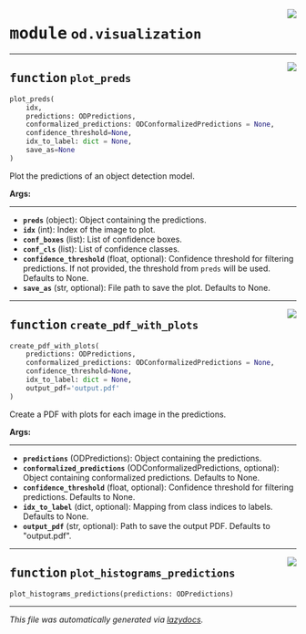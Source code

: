 <!-- markdownlint-disable -->

<a href="https://github.com/leoandeol/cods/blob/main/cods/od/visualization.py#L0"><img align="right" style="float:right;" src="https://img.shields.io/badge/-source-cccccc?style=flat-square"></a>

# <kbd>module</kbd> `od.visualization`





---

<a href="https://github.com/leoandeol/cods/blob/main/cods/od/visualization.py#L10"><img align="right" style="float:right;" src="https://img.shields.io/badge/-source-cccccc?style=flat-square"></a>

## <kbd>function</kbd> `plot_preds`

```python
plot_preds(
    idx,
    predictions: ODPredictions,
    conformalized_predictions: ODConformalizedPredictions = None,
    confidence_threshold=None,
    idx_to_label: dict = None,
    save_as=None
)
```

Plot the predictions of an object detection model. 



**Args:**
 
---- 
 - <b>`preds`</b> (object):  Object containing the predictions. 
 - <b>`idx`</b> (int):  Index of the image to plot. 
 - <b>`conf_boxes`</b> (list):  List of confidence boxes. 
 - <b>`conf_cls`</b> (list):  List of confidence classes. 
 - <b>`confidence_threshold`</b> (float, optional):  Confidence threshold for filtering predictions. If not provided, the threshold from `preds` will be used. Defaults to None. 
 - <b>`save_as`</b> (str, optional):  File path to save the plot. Defaults to None. 


---

<a href="https://github.com/leoandeol/cods/blob/main/cods/od/visualization.py#L177"><img align="right" style="float:right;" src="https://img.shields.io/badge/-source-cccccc?style=flat-square"></a>

## <kbd>function</kbd> `create_pdf_with_plots`

```python
create_pdf_with_plots(
    predictions: ODPredictions,
    conformalized_predictions: ODConformalizedPredictions = None,
    confidence_threshold=None,
    idx_to_label: dict = None,
    output_pdf='output.pdf'
)
```

Create a PDF with plots for each image in the predictions. 



**Args:**
 
---- 
 - <b>`predictions`</b> (ODPredictions):  Object containing the predictions. 
 - <b>`conformalized_predictions`</b> (ODConformalizedPredictions, optional):  Object containing conformalized predictions. Defaults to None. 
 - <b>`confidence_threshold`</b> (float, optional):  Confidence threshold for filtering predictions. Defaults to None. 
 - <b>`idx_to_label`</b> (dict, optional):  Mapping from class indices to labels. Defaults to None. 
 - <b>`output_pdf`</b> (str, optional):  Path to save the output PDF. Defaults to "output.pdf". 


---

<a href="https://github.com/leoandeol/cods/blob/main/cods/od/visualization.py#L340"><img align="right" style="float:right;" src="https://img.shields.io/badge/-source-cccccc?style=flat-square"></a>

## <kbd>function</kbd> `plot_histograms_predictions`

```python
plot_histograms_predictions(predictions: ODPredictions)
```








---

_This file was automatically generated via [lazydocs](https://github.com/ml-tooling/lazydocs)._
